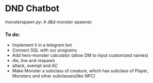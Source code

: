 # DND Chatbot
monsterspawn.py: A d&d monster spawner.

### To do:
 - Implement it in a telegram bot
 - Connect SQL with our programs
 - Add hero-monster calculator (allow DM to input customized names)
 - die, live and respawn
 - attack, exempt and AC
 - Make Monster a subclass of creature, which has subclass of Player, Monsters and other subclasses(like NPC)
